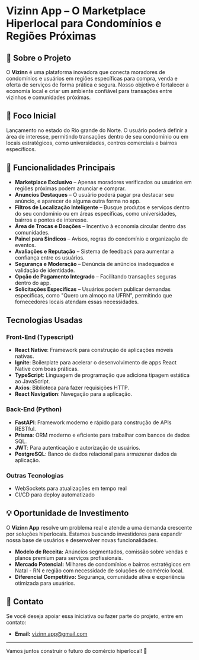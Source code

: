 # Vizinn App – O Marketplace Hiperlocal para Condomínios e Regiões Próximas

## 🏡 Sobre o Projeto

O **Vizinn** é uma plataforma inovadora que conecta moradores de condomínios e usuários em regiões específicas para compra, venda e oferta de serviços de forma prática e segura. Nosso objetivo é fortalecer a economia local e criar um ambiente confiável para transações entre vizinhos e comunidades próximas.

## 🚀 Foco Inicial

Lançamento no estado do Rio grande do Norte. 
O usuário poderá definir a área de interesse, permitindo transações dentro de seu condomínio ou em locais estratégicos, como universidades, centros comerciais e bairros específicos.

## 📌 Funcionalidades Principais

- **Marketplace Exclusivo** – Apenas moradores verificados ou usuários em regiões próximas podem anunciar e comprar.
- **Anuncios Destaques** – O usuário poderá pagar pra destacar seu anúncio, e aparecer de alguma outra forma no app.
- **Filtros de Localização Inteligente** – Busque produtos e serviços dentro do seu condomínio ou em áreas específicas, como universidades, bairros e pontos de interesse.
- **Área de Trocas e Doações** – Incentivo à economia circular dentro das comunidades.
- **Painel para Síndicos** – Avisos, regras do condomínio e organização de eventos.
- **Avaliações e Reputação** – Sistema de feedback para aumentar a confiança entre os usuários.
- **Segurança e Moderação** – Denúncia de anúncios inadequados e validação de identidade.
- **Opção de Pagamento Integrado** – Facilitando transações seguras dentro do app.
- **Solicitações Específicas** – Usuários podem publicar demandas específicas, como "Quero um almoço na UFRN", permitindo que fornecedores locais atendam essas necessidades.

## Tecnologias Usadas

### Front-End (Typescript)

- **React Native**: Framework para construção de aplicações móveis nativas.
- **Ignite**: Boilerplate para acelerar o desenvolvimento de apps React Native com boas práticas.
- **TypeScript**: Linguagem de programação que adiciona tipagem estática ao JavaScript.
- **Axios**: Biblioteca para fazer requisições HTTP.
- **React Navigation**: Navegação para a aplicação.

### Back-End (Python)

- **FastAPI**: Framework moderno e rápido para construção de APIs RESTful.
- **Prisma**: ORM moderno e eficiente para trabalhar com bancos de dados SQL.
- **JWT**: Para autenticação e autorização de usuários.
- **PostgreSQL**: Banco de dados relacional para armazenar dados da aplicação.

### **Outras Tecnologias**

- WebSockets para atualizações em tempo real
- CI/CD para deploy automatizado

## 💡 Oportunidade de Investimento

O **Vizinn App** resolve um problema real e atende a uma demanda crescente por soluções hiperlocais. Estamos buscando investidores para expandir nossa base de usuários e desenvolver novas funcionalidades.

- **Modelo de Receita:** Anúncios segmentados, comissão sobre vendas e planos premium para serviços profissionais.
- **Mercado Potencial:** Milhares de condomínios e bairros estratégicos em Natal - RN e região com necessidade de soluções de comércio local.
- **Diferencial Competitivo:** Segurança, comunidade ativa e experiência otimizada para usuários.

## 📩 Contato

Se você deseja apoiar essa iniciativa ou fazer parte do projeto, entre em contato:
- **Email:** vizinn.app@gmail.com

---

Vamos juntos construir o futuro do comércio hiperlocal! 🚀
